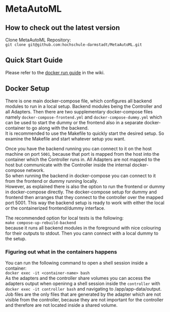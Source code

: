 # MetaAutoML

## How to check out the latest version

Clone MetaAutoML Repository:  
`git clone git@github.com:hochschule-darmstadt/MetaAutoML.git`

## Quick Start Guide

Please refer to the [docker run guide](https://github.com/hochschule-darmstadt/MetaAutoML/wiki/1.-Docker-run-guide) in the wiki.

## Docker Setup

There is one main docker-compose file, which configures all backend modules to run in a local setup. Backend modules
being the Controller and all Adapters. Then there are two supplementary docker-compose files
namely `docker-compose-frontend.yml` and `docker-compose-dummy.yml` which can be used to start the dummy or the frontend
also in a separate docker-container to go along with the backend.  
It is recommended to use the Makefile to quickly start the desired setup. So examine the Makefile and start whatever
setup you want.

Once you have the backend running you can connect to it on the host machine on port `5001`, because that port is mapped
from the host into the container which the Controller runs in. All Adapters are not mapped to the host but communicate
with the Controller inside the internal docker-compose network.  
So when running the backend in docker-compose you can connect to it from the frontend or dummy running locally.  
However, as explained there is also the option to run the frontend or dummy in docker-compose directly. The
docker-compose setup for dummy and frontend then arranges that they connect to the controller over the mapped port 5001.
This way the backend setup is ready to work with either the local or the containerized frontend/dummy interface.

The recommended option for local tests is the following:  
`make compose-up-rebuild-backend`  
because it runs all backend modules in the foreground with nice colouring for their outputs to stdout. Then you cann
connect with a local dummy to the setup.

### Figuring out what in the containers happens

You can run the following command to open a shell session inside a container:  
`docker exec -it <container-name> bash`  
As the adapters and the controller share volumes you can access the adapters output when openinng a shell session inside the `controller` with `docker exec -it controller bash` and navigating to /app/app-data/output.  
Job files are the only files that are generated by the adapter which are not visible from the controller, because they are not important for the controller and therefore are not located inside a shared volume.
